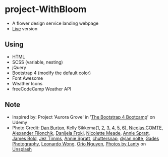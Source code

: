 # project-WithBloom
* A flower design service landing webpage
* [Live](https://pocoapocochen.github.io/project-WithBloom/) version

## Using
* HTML
* SCSS (variable, nesting)
* jQuery
* Bootstrap 4 (modify the default color)
* Font Awesome
* Weather Icons
* freeCodeCamp Weather API

## Note
* Inspired by: Project 'Aurora Grove' in '[The Bootstrap 4 Bootcamp](https://www.udemy.com/bootstrap-4-bootcamp/)' on Udemy
* Photo Credit: [Dan Burton](https://unsplash.com/photos/tAJpROubChM), Kelly Sikkema([1](https://unsplash.com/photos/WUBsfed8AhI), [2](https://unsplash.com/photos/9hbxFcbFGV0), [3](https://unsplash.com/photos/X-G5WtmdkAY), [4](https://unsplash.com/photos/2_j80QBSTZA), [5](https://unsplash.com/photos/nHZhr0tPjJc), [6](https://unsplash.com/photos/6aXvprBTQnA)), [Nicolas COMTE](https://unsplash.com/photos/EMxdpGhL5dw), [Alexander Filonchik](https://unsplash.com/photos/Q5Qe0WI66_4), [Danijela Froki](https://unsplash.com/photos/ERnM_ypUjuw), [Nicolette Meade](https://unsplash.com/photos/RL3F99l0XYE), [Annie Spratt](https://unsplash.com/photos/OthPgcYCHfc), [James Bold](https://unsplash.com/photos/MN_6PFn906I), [Jez Timms](https://unsplash.com/photos/dAmsJyJuR_8), [Annie Spratt](https://unsplash.com/photos/KQ6sO8m1ZDE), [chuttersnap](https://unsplash.com/photos/Y6-PMTYXry8), [dylan nolte](https://unsplash.com/photos/d0ZFjfvd6YA), [Gades Photography](https://unsplash.com/photos/x40Q9jrEVT0), [Leonardo Wong](https://unsplash.com/photos/7pGehyH7o64), [Orio Nguyen](https://unsplash.com/photos/pTrHHGrxeOE), [Photos by Lanty](https://unsplash.com/photos/O38Id_cyV4M) on [Unsplash](https://unsplash.com/)


















